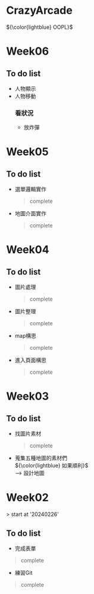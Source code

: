 # CrazyArcade
${\color{lightblue} OOPL}$  

<h1>Week06</h1>

## To do list  
- 人物顯示
- 人物移動  
  ### 看狀況  
  - 放炸彈

<h1>Week05</h1>

## To do list
- 選單邏輯實作
  > complete  
- 地圖介面實作
  > complete  
  
<h1>Week04</h1>

## To do list
- 圖片處理
  > complete
- 圖片整理
  > complete
- map構思
  > complete
- 進入頁面構思
  > complete
  
<h1>Week03</h1>

## To do list
- 找圖片素材
  > complete
- 蒐集五種地圖的素材們  
${\color{lightblue} 如果順利}$  
  --> 設計地圖 

<h1>Week02</h1>
> start at '20240226'  

## To do list
- 完成表單
> complete
- 練習Git
> complete


